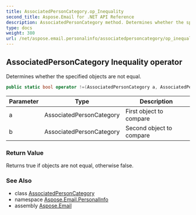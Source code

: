 ```yaml
---
title: AssociatedPersonCategory.op_Inequality
second_title: Aspose.Email for .NET API Reference
description: AssociatedPersonCategory method. Determines whether the specified objects are not equal
type: docs
weight: 380
url: /net/aspose.email.personalinfo/associatedpersoncategory/op_inequality/
---
```

## AssociatedPersonCategory Inequality operator

Determines whether the specified objects are not equal.

```csharp
public static bool operator !=(AssociatedPersonCategory a, AssociatedPersonCategory b)
```

| Parameter | Type | Description |
| --- | --- | --- |
| a | AssociatedPersonCategory | First object to compare |
| b | AssociatedPersonCategory | Second object to compare |

### Return Value

Returns true if objects are not equal, otherwise false.

### See Also

* class [AssociatedPersonCategory](../)
* namespace [Aspose.Email.PersonalInfo](../../associatedpersoncategory/)
* assembly [Aspose.Email](../../../)



